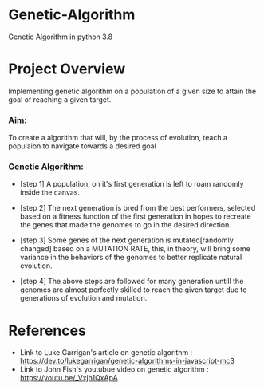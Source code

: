 # Genetic-Algorithm
Genetic Algorithm in python 3.8

# Project Overview
Implementing genetic algorithm on a population of a given size to attain the goal of reaching a given target.

<h3>Aim:</h3>
To create a algorithm that will, by the process of evolution, teach a populaion to navigate towards a desired goal

<h3>Genetic Algorithm:</h3>

- [step 1] A population, on it's first generation is left to roam randomly inside the canvas.

- [step 2] The next generation is bred from the best performers, selected based on a fitness function of the first generation in hopes to recreate the genes that made the genomes to go in the desired direction.

- [step 3] Some genes of the next generation is mutated[randomly changed] based on a MUTATION RATE, this, in theory, will bring some variance in the behaviors of the genomes to better replicate natural evolution.

- [step 4] The above steps are followed for many generation untill the genomes are almost perfectly skilled to reach the given target due to generations of evolution and mutation.

# References
- Link to Luke Garrigan's article on genetic algorithm : https://dev.to/lukegarrigan/genetic-algorithms-in-javascript-mc3
- Link to John Fish's youtubue video on genetic algorithm : https://youtu.be/_Vxjh1QxApA
